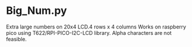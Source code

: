 # Big_Num.py
Extra large numbers on 20x4 LCD.4 rows x 4 columns
Works on raspberry pico using T622/RPI-PICO-I2C-LCD library.
Alpha characters are not feasible.
